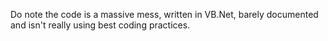Do note the code is a massive mess, written in VB.Net, barely documented and isn't really using best coding practices.
